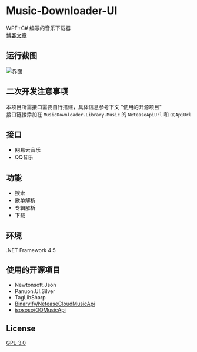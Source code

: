 # Music-Downloader-UI
WPF+C# 编写的音乐下载器<br>
[博客文章](https://www.nitian1207.cn/archives/496)

## 运行截图
![界面](https://www.nitian1207.cn/wp-content/uploads/2020/04/mdui.png)

## 二次开发注意事项
本项目所需接口需要自行搭建，具体信息参考下文 "使用的开源项目"<br>
接口链接添加在 `MusicDownloader.Library.Music` 的 `NeteaseApiUrl` 和 `QQApiUrl`

## 接口
* 网易云音乐
* QQ音乐

## 功能
* 搜索
* 歌单解析
* 专辑解析
* 下载

## 环境
.NET Framework 4.5

## 使用的开源项目
* Newtonsoft.Json
* Panuon.UI.Silver
* TagLibSharp
* [Binaryify/NeteaseCloudMusicApi](https://github.com/Binaryify/NeteaseCloudMusicApi)
* [jsososo/QQMusicApi](https://github.com/jsososo/QQMusicApi)

## License
[GPL-3.0](https://github.com/NiTian1207/Music-Downloader-New-UI/blob/master/LICENSE)
